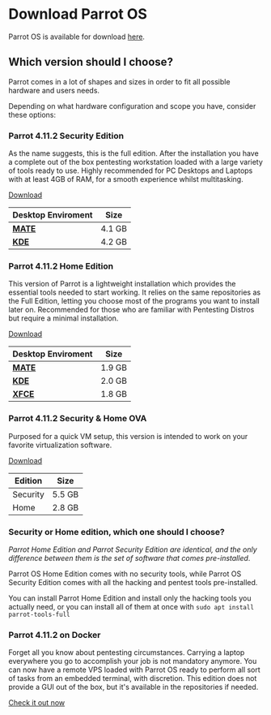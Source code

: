 # Download Parrot OS #

Parrot OS is available for download [here](https://parrotsec.org/download/).

## Which version should I choose? ##

Parrot comes in a lot of shapes and sizes in order to fit all possible hardware and users needs.

Depending on what hardware configuration and scope you have, consider these options:

### Parrot 4.11.2 Security Edition ###

As the name suggests, this is the full edition.
After the installation you have a complete out of the box pentesting workstation loaded with a large variety of tools ready to use.
Highly recommended for PC Desktops and Laptops with at least 4GB of RAM, for a smooth experience whilst multitasking.

[Download](https://parrotsec.org/security-edition/)

| Desktop Enviroment |  Size  |
|--------------------|--------|
|<strong>[MATE](<./desktop-enviroments.html#mate-desktop>)</strong>| 4.1 GB |
|<strong>[KDE](<./desktop-enviroments.html#kde-desktop>)</strong>| 4.2 GB |

### Parrot 4.11.2 Home Edition ###
This version of Parrot is a lightweight installation which provides the essential tools needed to start working.
It relies on the same repositories as the Full Edition, letting you choose most of the programs you want to install later on.
Recommended for those who are familiar with Pentesting Distros but require a minimal installation.

[Download](https://parrotsec.org/home-edition/)

| Desktop Enviroment |  Size  |
|--------------------|--------|
|<strong>[MATE](<./desktop-enviroments.html#mate-desktop>)</strong>| 1.9 GB |
|<strong>[KDE](<./desktop-enviroments.html#kde-desktop>)</strong>| 2.0 GB |
|<strong>[XFCE](<./desktop-enviroments.html#xfce-desktop>)</strong>| 1.8 GB |


### Parrot 4.11.2 Security & Home OVA ###
Purposed for a quick VM setup, this version is intended to work on your favorite virtualization software.

[Download](https://download.parrot.sh/parrot/iso/4.11.1/Parrot-home-4.11.2_virtual.ova.mirrorlist)

| Edition  |  Size  |
|----------|--------|
| Security | 5.5 GB |
| Home     | 2.8 GB |

### Security or Home edition, which one should I choose? ###

*Parrot Home Edition and Parrot Security Edition are identical, and the only difference between them is the set of software that comes pre-installed*.

Parrot OS Home Edition comes with no security tools, while Parrot OS Security Edition comes with all the hacking and pentest tools pre-installed.

You can install Parrot Home Edition and install only the hacking tools you actually need, or you can install all of them at once with `sudo apt install parrot-tools-full`


### Parrot 4.11.2 on Docker ###
Forget all you know about pentesting circumstances. Carrying a laptop everywhere you go to accomplish your job is not mandatory anymore.
You can now have a remote VPS loaded with Parrot OS ready to perform all sort of tasks from an embedded terminal, with discretion. 
This edition does not provide a GUI out of the box, but it's available in the repositories if needed.

[Check it out now](<./parrot-on-docker.html>)
